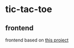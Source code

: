 # tic-tac-toe








## frontend
frontend based on [this project](https://github.com/gabrielfroes/tic-tac-toe)